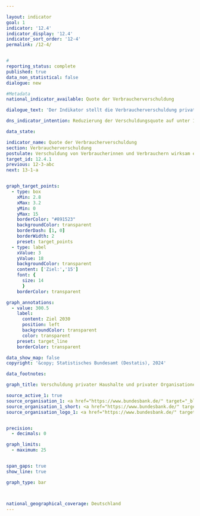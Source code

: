 ```yaml
---

layout: indicator        
goal: 1        
indicator: '12.4'        
indicator_display: '12.4'        
indicator_sort_order: '12-4'        
permalink: /12-4/        


#
reporting_status: complete        
published: true        
data_non_statistical: false        
dialogue: new

#Metadata        
national_indicator_available: Quote der Verbraucherverschuldung        

dialogue_text: 'Der Indikator stellt die Verbraucherverschuldung privater Haushalte und privater Organisationen ohne Erwerbszweck (ohne Wohnungsbaukredite) in Relation zum Bruttoinlandsprodukt dar.'

dns_indicator_intention: Reduzierung der Verschuldungsquote auf unter 15 Prozent  

data_state:       

indicator_name: Quote der Verbraucherverschuldung         
section: Verbraucherverschuldung        
postulate: Verschuldung von Verbraucherinnen und Verbrauchern wirksam eindämmen       
target_id: 12.4.1        
previous: 12-3-abc       
next: 13-1-a             


graph_target_points:
  - type: box
    xMin: 2.8
    xMax: 3.2
    yMin: 0
    yMax: 15
    borderColor: "#891523"
    backgroundColor: transparent
    borderDash: [1, 0]
    borderWidth: 2
    preset: target_points
  - type: label
    xValue: 3
    yValue: 18
    backgroundColor: transparent
    content: ['Ziel:','15']
    font: {
      size: 14
      }
    borderColor: transparent

graph_annotations:
  - value: 300.5
    label:
      content: Ziel 2030
      position: left
      backgroundColor: transparent
      color: transparent
    preset: target_line
    borderColor: transparent  

data_show_map: false        
copyright: '&copy; Statistisches Bundesamt (Destatis), 2024'        

data_footnotes:     

graph_title: Verschuldung privater Haushalte und privater Organisationen ohne Erwerbszweck in Relation zum Bruttoinlandsprodukt     

source_active_1: true
source_organisation_1: <a href="https://www.bundesbank.de/" target="_blank" onclick="return confirm_alert('der Bundesbank', 'De')">Deutsche Bundesbank</a>
source_organisation_1_short: <a href="https://www.bundesbank.de/" target="_blank" onclick="return confirm_alert('der Bundesbank', 'De')">Deutsche Bundesbank</a>
source_organisation_logo_1: <a href="https://www.bundesbank.de/" target="_blank" onclick="return confirm_alert('der Bundesbank', 'De')"><img src="https://dns-indikatoren.de/public/OrgImgDe/bundesbank.png" alt="Deutsche Bundesbank" title=" Klicken Sie hier um zur Homepage der Organisation Deutsche Bundesbank zu gelangen." style="height:60px; width:148px; border:transparent"/></a>


precision:
  - decimals: 0

graph_limits:
  - maximum: 25


span_gaps: true        
show_line: true        

graph_type: bar        



national_geographical_coverage: Deutschland               
---
```

